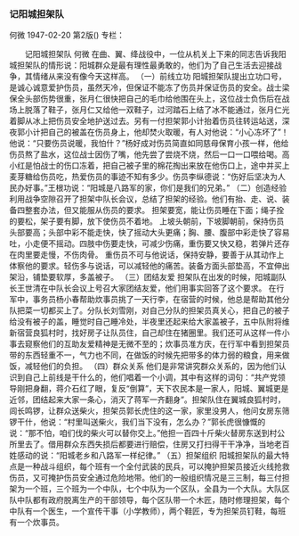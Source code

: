 ### 记阳城担架队
何微
1947-02-20
第2版()
专栏：

　　记阳城担架队
    何微
    在曲、翼、绛战役中，一位从机关上下来的同志告诉我阳城担架队的情形说：阳城群众是最有理性最勇敢的，他们为了自己生活去迎接战争，其情绪从来没有像今天这样高。
  （一）前线立功
    阳城担架队提出立功口号，是诚心诚意爱护伤员，虽然天冷，但保证不能冻了伤员并保证伤员的安全。战士梁保全头部伤势很重，张月仁很快把自己的毛巾给他围在头上，这位战士负伤后在战场上脱落了鞋子，张月仁又给他一双鞋子，过河踏石上结了冰不能通过，张月仁光着脚从冰上把伤员安全地护送过去。另有一付担架郭小计抬着伤员往转运站送，深夜郭小计把自己的被盖在伤员身上，他却焚火取暖，有人对他说：“小心冻坏了”！他说：“只要伤员说暖，我怕什？”杨好成对伤员简直如同慈母保育小孩一样，他给伤员熬了盐水，这位战士因伤了嘴，他先尝了尝烧不烧，然后一口一口喂给喝。高小红是怕战士的伤口冻着，把自己被子里的棉花掏出来放在他伤口上，途中并买上麦芽糖给伤员吃，热爱伤员的事迹不知有多少。伤员李纵德说：“伤好后坚决为人民办好事。”王根功说：“阳城是八路军的家，你们是我们的兄弟。”
  （二）创造经验
    利用战争空隙召开了担架中队长会议，总结了担架的经验。他们有抬、走、说、装备四整套办法，但又能服从伤员的要求。
    担架要宽，能让伤员睡在下面；绳子拴的要松，架子要有脚，放下使伤员不着地。
    上坡头朝前，下坡脚朝前，保持伤员头部要高；头部中彩不能走快，快了摇动大头更痛；胸、腰、腹部中彩走快了容易吐，小走便不摇动。四肢中伤要走快，可减少伤痛，重伤要又快又稳，若弹片还存在肉里要走慢，不伤肉骨。
    重伤员不可与他说话，保持安静，要善于从其动作上体察他的要求。轻伤多与说话，可以减轻他的痛苦。装备方面头部垫高，不宜伸出架沿，铺垫要软厚，多盖被子。
  （三）团结友爱
    担架队在出发的时候，阳城副队长王世清在中队长会议上号召大家团结友爱，他们用事实回答了这个要求。
    在行军中，事务员杨小春帮助炊事员挑了一天行李，在宿营的时候，他总是帮助其他分队把菜一切都买上了。分队长刘雪刚，对自己分队的担架员真关心，把自己的被子给没有被子的盖，睡觉时自己睡冷处，半夜里还起来给大家盖被子，五中队附将维新宿营良狐村时，找好房子让队员住，自己却住在猪圈里。我们还可从这样一件小事去窥察他们的互助友爱精神是无微不至的；炊事员准方庆，在行军中看到担架员带的东西轻重不一，气力也不同，在做饭的时候先把带多的体力弱的粮食，用来做饭，减轻他们的负担。
  （四）群众关系
    他们是非常讲究群众关系的，因为他们认识到自己上前线是干什么的，他们唱着一个小调，其中有这样的词句：“共产党领导刚把身翻，蒋介石红了眼，复反“倒算”，天下农民本是一家人，阳城、翼城更是近邻，团结起来大家一条心，消灭了蒋军一齐翻身”。担架队住在翼城良狐村时，闾长鸣锣，让群众送柴火，担架员郭长虎住的这一家，家里没男人，他问女房东筛锣干什，他说：“村里叫送柴火，我们当下没有，怎么办？”郭长虎很慷慨的说：“那不怕，咱们伐的柴火可以替你交上。”他担一百四十斤柴火替房东送到村公所里去了。借用群众东西失损后都要进行赔偿，住房又打扫得干干净净，当地老百姓感动的说：“阳城老乡和八路军一样纪律。”
  （五）担架组织
    阳城担架队的最大特点是一种战斗组织，每个班有一个全付武装的民兵，可以掩护担架员接近火线抢救伤员，又可掩护伤员安全通过危险地带。他们的一般组织情况是三三制，每三付担架为一个班，三个班为一个中队，七个中队为一个区队，全县为一个大队。大队区队中队都有政府脱离生产的干部领导，每个区队带一个木匠，随时修理担架，每个中队有一个医生，一个宣传干事（小学教师），两个鞋匠，专为担架员钉鞋，每班有一个炊事员。
